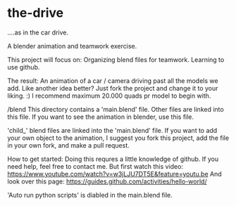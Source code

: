 # the-drive
....as in the car drive.

A blender animation and teamwork exercise.

This project will focus on:
Organizing blend files for teamwork.
Learning to use github.

The result: An animation of a car / camera driving past all the models we add. Like another idea better? Just fork the project and change it to your liking. :)
I recommend maximum 20.000 quads pr model to begin with.

/blend
This directory contains a 'main.blend' file. Other files are linked into this file. If you want to see the animation in blender, use this file.

'child_' blend files are linked into the 'main.blend' file. If you want to add your own object to the animation, I suggest you fork this project, add the file in your own fork, and make a pull request.

How to get started:
Doing this requres a little knowledge of github.
If you need help, feel free to contact me. But first watch this video: https://www.youtube.com/watch?v=w3jLJU7DT5E&feature=youtu.be
And look over this page: https://guides.github.com/activities/hello-world/


'Auto run python scripts' is diabled in the main.blend file.
